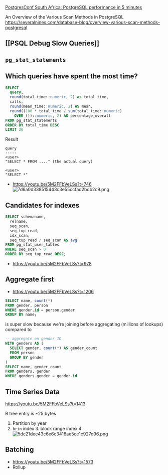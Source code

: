 [PostgresConf South Africa: PostgreSQL performance in 5 minutes](https://fullchee-reminders.netlify.app/link/2228)

An Overview of the Various Scan Methods in PostgreSQL
https://severalnines.com/database-blog/overview-various-scan-methods-postgresql

## [[PSQL Debug Slow Queries]]


## `pg_stat_statements`

## Which queries have spent the most time?

```sql
SELECT
  query,
  round(total_time::numeric, 2) as total_time,
  calls,
  round(mean_time::numeric, 2) AS mean,
  round((100 * total_time / sum(total_time::numeric)
    OVER ())::numeric, 2) AS percentage_overall
FROM pg_stat_statements
ORDER BY total_time DESC
LIMIT 20
```

Result

```
query
-----
<user>
"SELECT * FROM ...." (the actual query)

<user>
"SELECT *"
```

-   https://youtu.be/5M2FFbVeLSs?t=746
    ![7d6a0d338515443c3e55ccfad2bdb2c9.png](7d6a0d338515443c3e55ccfad2bdb2c9.png)

## Candidates for indexes

```sql
SELECT schemaname,
  relname,
  seq_scan,
  seq_tup_read,
  idx_scan,
  seq_tup_read / seq_scan AS avg
FROM pg_stat_user_tables
WHERE seq_scan > 0
ORDER BY seq_tup_read DESC;
```

-   https://youtu.be/5M2FFbVeLSs?t=978

## Aggregate first

-   https://youtu.be/5M2FFbVeLSs?t=1206

```sql
SELECT name, count(*)
FROM gender, person
WHERE gender.id = person.gender
GROUP BY name;
```

is super slow because we're joining before aggregating (millions of lookups) compared to

```sql
-- aggregate on gender ID
WITH genders AS (
  SELECT gender, count(*) AS gender_count
  FROM person
  GROUP BY gender
)
SELECT name, gender_count
FROM genders, gender
WHERE genders.gender = gender.id
```

## Time Series Data

https://youtu.be/5M2FFbVeLSs?t=1413

B tree entry is ~25 bytes

1. Partition by year
2. `brin` index 3. block range index 4. ![5dc21dee43c6e6c3418ae5ce1c927d96.png](5dc21dee43c6e6c3418ae5ce1c927d96.png)

## Batching

-   https://youtu.be/5M2FFbVeLSs?t=1573
-   Rollup
